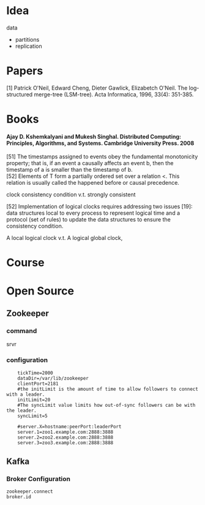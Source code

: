 # Idea

data
- partitions
- replication

# Papers
[1] Patrick O'Neil, Edward Cheng, Dieter Gawlick, Elizabetch O'Neil. The log-structured merge-tree (LSM-tree). Acta Informatica, 1996, 33(4): 351-385.




# Books

#### Ajay D. Kshemkalyani and Mukesh Singhal. Distributed Computing: Principles, Algorithms, and Systems. Cambridge University Press. 2008

[51] The timestamps assigned to events obey the fundamental monotonicity property; that is, if an event a causally affects an event b, then the timestamp of a is smaller than the timestamp of b.  
[52] Elements of T form a partially ordered set over a relation <. This relation is usually called the happened before or causal precedence. 


clock consistency condition v.t. strongly consistent

[52] Implementation of logical clocks requires addressing two issues [19]: data structures local to every process to represent logical time and a protocol (set of rules) to update the data structures to ensure the consistency condition.


A local logical clock v.t. A logical global clock,



# Course




# Open Source

## Zookeeper

### command

srvr

### configuration

		tickTime=2000
		dataDir=/var/lib/zookeeper
		clientPort=2181
		#the initLimit is the amount of time to allow followers to connect with a leader.
		initLimit=20
		#The syncLimit value limits how out-of-sync followers can be with the leader.
		syncLimit=5
		
		#server.X=hostname:peerPort:leaderPort
		server.1=zoo1.example.com:2888:3888
		server.2=zoo2.example.com:2888:3888
		server.3=zoo3.example.com:2888:3888




## Kafka

### Broker Configuration
	zookeeper.connect
	broker.id
		


